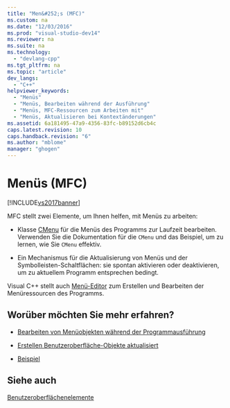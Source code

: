 ```yaml
---
title: "Men&#252;s (MFC)"
ms.custom: na
ms.date: "12/03/2016"
ms.prod: "visual-studio-dev14"
ms.reviewer: na
ms.suite: na
ms.technology: 
  - "devlang-cpp"
ms.tgt_pltfrm: na
ms.topic: "article"
dev_langs: 
  - "C++"
helpviewer_keywords: 
  - "Menüs"
  - "Menüs, Bearbeiten während der Ausführung"
  - "Menüs, MFC-Ressourcen zum Arbeiten mit"
  - "Menüs, Aktualisieren bei Kontextänderungen"
ms.assetid: 6a181495-47a9-4356-83fc-b89152d6cb4c
caps.latest.revision: 10
caps.handback.revision: "6"
ms.author: "mblome"
manager: "ghogen"
---
```

# Men&#252;s (MFC)
[!INCLUDE[vs2017banner](../assembler/inline/includes/vs2017banner.md)]

MFC stellt zwei Elemente, um Ihnen helfen, mit Menüs zu arbeiten:  
  
-   Klasse [CMenu](../mfc/reference/cmenu-class.md) für die Menüs des Programms zur Laufzeit bearbeiten.  Verwenden Sie die Dokumentation für die `CMenu` und das Beispiel, um zu lernen, wie Sie `CMenu` effektiv.  
  
-   Ein Mechanismus für die Aktualisierung von Menüs und der Symbolleisten\-Schaltflächen: sie spontan aktivieren oder deaktivieren, um zu aktuellem Programm entsprechen bedingt.  
  
 Visual C\+\+ stellt auch [Menü\-Editor](../mfc/menu-editor.md) zum Erstellen und Bearbeiten der Menüressourcen des Programms.  
  
## Worüber möchten Sie mehr erfahren?  
  
-   [Bearbeiten von Menüobjekten während der Programmausführung](../mfc/manipulating-menus-during-program-execution.md)  
  
-   [Erstellen Benutzeroberfläche\-Objekte aktualisiert](../mfc/how-to-update-user-interface-objects.md)  
  
-   [Beispiel](../mfc/menu-sample-list.md)  
  
## Siehe auch  
 [Benutzeroberflächenelemente](../mfc/user-interface-elements-mfc.md)